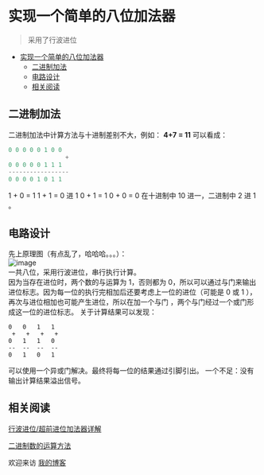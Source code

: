 # 实现一个简单的八位加法器
> 采用了行波进位
- [实现一个简单的八位加法器](#实现一个简单的八位加法器)
  - [二进制加法](#二进制加法)
  - [电路设计](#电路设计)
  - [相关阅读](#相关阅读)

## 二进制加法
二进制加法中计算方法与十进制差别不大，例如：
**4+7 = 11**
可以看成：
```c
0 0 0 0 0 1 0 0
                +
0 0 0 0 0 1 1 1
-----------------
0 0 0 0 1 0 1 1  
```
1 + 0 = 1
1 + 1 = 0 进 1
0 + 1 = 1
0 + 0 = 0
在十进制中 10 进一，二进制中 2 进 1 。  
## 电路设计
先上原理图（有点乱了，哈哈哈。。。）：  
![image](https://user-images.githubusercontent.com/77034643/175817759-4b811e4c-3d71-4952-9e64-a8fb318b7f92.png)    
一共八位，采用行波进位，串行执行计算。  
因为当存在进位时，两个数的与运算为 1，否则都为 0，所以可以通过与门来输出进位标志。因为每一位的执行完相加后还要考虑上一位的进位（可能是 0 或 1 ），再次与进位相加也可能产生进位，所以在加一个与门 ，两个与门经过一个或门形成这一位的进位标志。
关于计算结果可以发现：
```
0   0   1   1
 +   +   +   +
0   1   1   0
--  --  --  --
0   1   0   1
```
可以使用一个异或门解决。最终将每一位的结果通过引脚引出。
一个不足：没有输出计算结果溢出信号。
## 相关阅读
[行波进位/超前进位加法器详解](https://www.ebaina.com/articles/140000013487#:~:text=%E8%A1%8C%E6%B3%A2%E8%BF%9B%E4%BD%8D%E5%8A%A0%E6%B3%95%E5%99%A8%E6%98%AF,%E8%8A%AF%E7%89%87%E7%9A%84%E5%85%B3%E9%94%AE%E8%B7%AF%E5%BE%84%E3%80%82)

[二进制数的运算方法](https://www.jianshu.com/p/560aba49c9a4)

欢迎来访 [我的博客](https://s-zh.space) 
